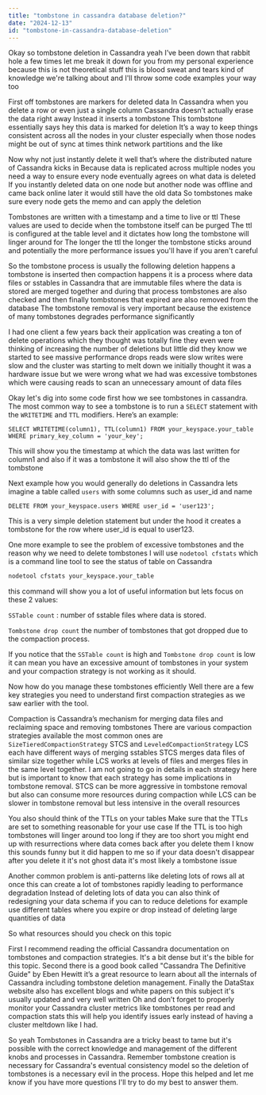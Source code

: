 ```yaml
---
title: "tombstone in cassandra database deletion?"
date: "2024-12-13"
id: "tombstone-in-cassandra-database-deletion"
---
```


Okay so tombstone deletion in Cassandra yeah I’ve been down that rabbit hole a few times let me break it down for you from my personal experience because this is not theoretical stuff this is blood sweat and tears kind of knowledge we're talking about and I'll throw some code examples your way too

First off tombstones are markers for deleted data In Cassandra when you delete a row or even just a single column Cassandra doesn’t actually erase the data right away Instead it inserts a tombstone This tombstone essentially says hey this data is marked for deletion It’s a way to keep things consistent across all the nodes in your cluster especially when those nodes might be out of sync at times think network partitions and the like

Now why not just instantly delete it well that’s where the distributed nature of Cassandra kicks in Because data is replicated across multiple nodes you need a way to ensure every node eventually agrees on what data is deleted If you instantly deleted data on one node but another node was offline and came back online later it would still have the old data So tombstones make sure every node gets the memo and can apply the deletion

Tombstones are written with a timestamp and a time to live or ttl These values are used to decide when the tombstone itself can be purged The ttl is configured at the table level and it dictates how long the tombstone will linger around for The longer the ttl the longer the tombstone sticks around and potentially the more performance issues you'll have if you aren't careful

So the tombstone process is usually the following deletion happens a tombstone is inserted then compaction happens it is a process where data files or sstables in Cassandra that are immutable files where the data is stored are merged together and during that process tombstones are also checked and then finally tombstones that expired are also removed from the database The tombstone removal is very important because the existence of many tombstones degrades performance significantly

I had one client a few years back their application was creating a ton of delete operations which they thought was totally fine they even were thinking of increasing the number of deletions but little did they know we started to see massive performance drops reads were slow writes were slow and the cluster was starting to melt down we initially thought it was a hardware issue but we were wrong what we had was excessive tombstones which were causing reads to scan an unnecessary amount of data files

Okay let's dig into some code first how we see tombstones in cassandra. The most common way to see a tombstone is to run a `SELECT` statement with the `WRITETIME` and `TTL` modifiers. Here’s an example:

```cql
SELECT WRITETIME(column1), TTL(column1) FROM your_keyspace.your_table WHERE primary_key_column = 'your_key';
```

This will show you the timestamp at which the data was last written for column1 and also if it was a tombstone it will also show the ttl of the tombstone

Next example how you would generally do deletions in Cassandra lets imagine a table called `users` with some columns such as user_id and name

```cql
DELETE FROM your_keyspace.users WHERE user_id = 'user123';
```
This is a very simple deletion statement but under the hood it creates a tombstone for the row where user_id is equal to user123.

One more example to see the problem of excessive tombstones and the reason why we need to delete tombstones I will use `nodetool cfstats` which is a command line tool to see the status of table on Cassandra

```bash
nodetool cfstats your_keyspace.your_table
```
this command will show you a lot of useful information but lets focus on these 2 values:

`SSTable count` : number of sstable files where data is stored.

`Tombstone drop count` the number of tombstones that got dropped due to the compaction process.

If you notice that the `SSTable count` is high and `Tombstone drop count` is low it can mean you have an excessive amount of tombstones in your system and your compaction strategy is not working as it should.

Now how do you manage these tombstones efficiently Well there are a few key strategies you need to understand first compaction strategies as we saw earlier with the tool.

Compaction is Cassandra’s mechanism for merging data files and reclaiming space and removing tombstones There are various compaction strategies available the most common ones are `SizeTieredCompactionStrategy` STCS and `LeveledCompactionStrategy` LCS each have different ways of merging sstables STCS merges data files of similar size together while LCS works at levels of files and merges files in the same level together. I am not going to go in details in each strategy here but is important to know that each strategy has some implications in tombstone removal. STCS can be more aggressive in tombstone removal but also can consume more resources during compaction while LCS can be slower in tombstone removal but less intensive in the overall resources

You also should think of the TTLs on your tables Make sure that the TTLs are set to something reasonable for your use case If the TTL is too high tombstones will linger around too long if they are too short you might end up with resurrections where data comes back after you delete them I know this sounds funny but it did happen to me so if your data doesn't disappear after you delete it it's not ghost data it's most likely a tombstone issue

Another common problem is anti-patterns like deleting lots of rows all at once this can create a lot of tombstones rapidly leading to performance degradation Instead of deleting lots of data you can also think of redesigning your data schema if you can to reduce deletions for example use different tables where you expire or drop instead of deleting large quantities of data

So what resources should you check on this topic

First I recommend reading the official Cassandra documentation on tombstones and compaction strategies. It's a bit dense but it's the bible for this topic. Second there is a good book called "Cassandra The Definitive Guide" by Eben Hewitt it’s a great resource to learn about all the internals of Cassandra including tombstone deletion management. Finally the DataStax website also has excellent blogs and white papers on this subject it's usually updated and very well written
Oh and don’t forget to properly monitor your Cassandra cluster metrics like tombstones per read and compaction stats this will help you identify issues early instead of having a cluster meltdown like I had.

So yeah Tombstones in Cassandra are a tricky beast to tame but it's possible with the correct knowledge and management of the different knobs and processes in Cassandra. Remember tombstone creation is necessary for Cassandra's eventual consistency model so the deletion of tombstones is a necessary evil in the process. Hope this helped and let me know if you have more questions I'll try to do my best to answer them.
